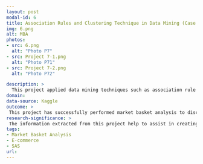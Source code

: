 ```yaml
---
layout: post
modal-id: 6
title: Association Rules and Clustering Technique in Data Mining (Case Study of Online Retail)
img: 6.png
alt: MBA
photos:
- src: 6.png
  alt: "Photo P7"
- src: Project 7-1.png
  alt: "Photo P71"
- src: Project 7-2.png
  alt: "Photo P72"

description: >
  This project applied data mining techniques such as association rule mining also known as market basket analysis and clustering on online retail data to extract useful insight and interesting pattern which would help in marketing analysis.
domain: 
data-source: Kaggle
outcome: >
 This project has successfully performed market basket analysis to discover strong association between items such that both items were bought frequently together while clustering provided information on  customers’ purchase behavior and forms cluster based on their similarities.
research-significance: >
 The information extracted from this project help to assist in creating product recommendation and designing targeted marketing campaign.
tags:
- Market Basket Analysis
- E-commerce
- SAS
url: 
---
```

